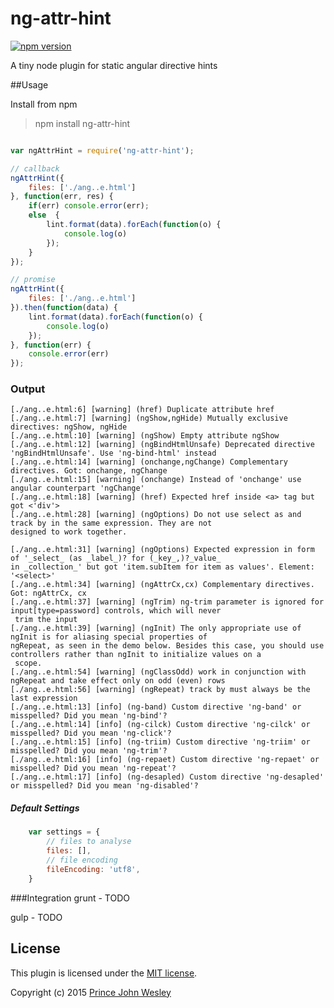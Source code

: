 # ng-attr-hint

[![npm version](https://badge.fury.io/js/ng-attr-hint.svg)](http://badge.fury.io/js/ng-attr-hint)

A tiny node plugin for static angular directive hints

##Usage

Install from npm

> npm install ng-attr-hint

```javascript

var ngAttrHint = require('ng-attr-hint');

// callback
ngAttrHint({
	files: ['./ang..e.html']
}, function(err, res) {
	if(err) console.error(err);
	else  {
		lint.format(data).forEach(function(o) {
			console.log(o)
		});
	}
});

// promise
ngAttrHint({
	files: ['./ang..e.html']
}).then(function(data) {
	lint.format(data).forEach(function(o) {
		console.log(o)
	});
}, function(err) {
	console.error(err)
});

```

### Output
```
[./ang..e.html:6] [warning] (href) Duplicate attribute href
[./ang..e.html:7] [warning] (ngShow,ngHide) Mutually exclusive directives: ngShow, ngHide
[./ang..e.html:10] [warning] (ngShow) Empty attribute ngShow
[./ang..e.html:12] [warning] (ngBindHtmlUnsafe) Deprecated directive 'ngBindHtmlUnsafe'. Use 'ng-bind-html' instead
[./ang..e.html:14] [warning] (onchange,ngChange) Complementary directives. Got: onchange, ngChange
[./ang..e.html:15] [warning] (onchange) Instead of 'onchange' use angular counterpart 'ngChange'
[./ang..e.html:18] [warning] (href) Expected href inside <a> tag but got <'div'>
[./ang..e.html:28] [warning] (ngOptions) Do not use select as and track by in the same expression. They are not 
designed to work together.

[./ang..e.html:31] [warning] (ngOptions) Expected expression in form of '_select_ (as _label_)? for (_key_,)?_value_ 
in _collection_' but got 'item.subItem for item as values'. Element: '<select>'
[./ang..e.html:34] [warning] (ngAttrCx,cx) Complementary directives. Got: ngAttrCx, cx
[./ang..e.html:37] [warning] (ngTrim) ng-trim parameter is ignored for input[type=password] controls, which will never
 trim the input
[./ang..e.html:39] [warning] (ngInit) The only appropriate use of ngInit is for aliasing special properties of 
ngRepeat, as seen in the demo below. Besides this case, you should use controllers rather than ngInit to initialize values on a
 scope.
[./ang..e.html:54] [warning] (ngClassOdd) work in conjunction with ngRepeat and take effect only on odd (even) rows
[./ang..e.html:56] [warning] (ngRepeat) track by must always be the last expression
[./ang..e.html:13] [info] (ng-band) Custom directive 'ng-band' or misspelled? Did you mean 'ng-bind'?
[./ang..e.html:14] [info] (ng-cilck) Custom directive 'ng-cilck' or misspelled? Did you mean 'ng-click'?
[./ang..e.html:15] [info] (ng-triim) Custom directive 'ng-triim' or misspelled? Did you mean 'ng-trim'?
[./ang..e.html:16] [info] (ng-repaet) Custom directive 'ng-repaet' or misspelled? Did you mean 'ng-repeat'?
[./ang..e.html:17] [info] (ng-desapled) Custom directive 'ng-desapled' or misspelled? Did you mean 'ng-disabled'?

```


##### Default Settings
```javascript
	var settings = {
		// files to analyse
		files: [],
		// file encoding
		fileEncoding: 'utf8',
	}
```
###Integration
grunt - TODO

gulp - TODO

## License
This plugin is licensed under the [MIT license](https://github.com/princejwesley/ng-attr-hint/blob/master/LICENSE).

Copyright (c) 2015 [Prince John Wesley](http://www.toolitup.com)
